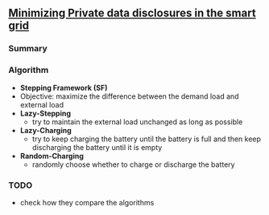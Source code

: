 ## [Minimizing Private data disclosures in the smart grid](http://dl.acm.org/citation.cfm?id=2382242)

### Summary


### Algorithm
- **Stepping Framework (SF)**
- Objective: maximize the difference between the demand load and external load
- **Lazy-Stepping**
  - try to maintain the external load unchanged as long as possible
- **Lazy-Charging**
  - try to keep charging the battery until the battery is full and then keep discharging the battery until it is empty
- **Random-Charging**
  - randomly choose whether to charge or discharge the battery
  
### TODO
- check how they compare the algorithms
